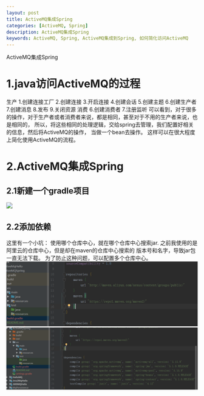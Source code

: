 ```yaml
---
layout: post
title: ActiveMQ集成Spring
categories: [ActiveMQ, Spring]
description: ActiveMQ集成Spring
keywords: ActiveMQ, Spring, ActiveMQ集成到Spring, 如何简化访问ActiveMQ
---
```


 ActiveMQ集成Spring

# 1.java访问ActiveMQ的过程
生产
1.创建连接工厂
2.创建连接
3.开启连接
4.创建会话
5.创建主题
6.创建生产者
7.创建消息
8.发布
9.关闭资源
消费
6.创建消费者
7.注册监听
可以看到，对于很多的操作，对于生产者或者消费者来说，都是相同，甚至对于不用的生产者来说，也是相同的，
所以，将这些相同的处理逻辑，交给spring去管理，我们配置好相关的信息，然后将ActiveMQ的操作，
当做一个bean去操作。
这样可以在很大程度上简化使用ActiveMQ的流程。
# 2.ActiveMQ集成Spring
## 2.1新建一个gradle项目
![](/images/posts/2019-07-12-Active-MQ-Spring/1.jpeg)
## 2.2添加依赖
这里有一个小坑：
使用哪个仓库中心，就在哪个仓库中心搜索jar.
之前我使用的是阿里云的仓库中心，但是却在maven的仓库中心搜索的
版本号和名字，导致jar包一直无法下载。
为了防止这种问题，可以配置多个仓库中心。
![](/images/posts/2019-07-12-Active-MQ-Spring/3.png)
![](/images/posts/2019-07-12-Active-MQ-Spring/2.jpeg)